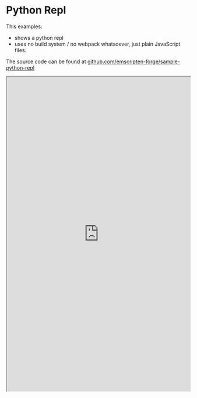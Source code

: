 
# Python Repl

This examples:
  * shows a python repl
  * uses no build system / no webpack whatsoever, just plain JavaScript files.

The source code can be found at [github.com/emscripten-forge/sample-python-repl](https://github.com/emscripten-forge/sample-python-repl)

<iframe width="100%" height="860" src="https://emscripten-forge.github.io/sample-python-repl/">
    <iframe>

